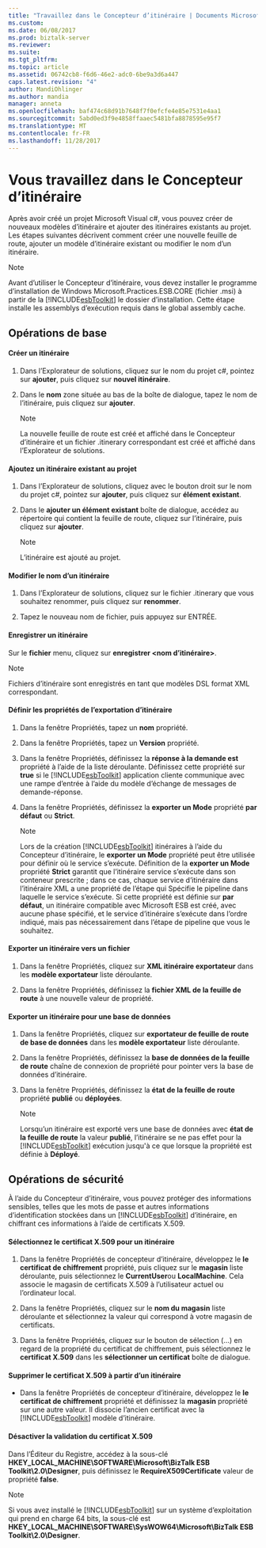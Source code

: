 ```yaml
---
title: "Travaillez dans le Concepteur d’itinéraire | Documents Microsoft"
ms.custom: 
ms.date: 06/08/2017
ms.prod: biztalk-server
ms.reviewer: 
ms.suite: 
ms.tgt_pltfrm: 
ms.topic: article
ms.assetid: 06742cb8-f6d6-46e2-adc0-6be9a3d6a447
caps.latest.revision: "4"
author: MandiOhlinger
ms.author: mandia
manager: anneta
ms.openlocfilehash: baf474c68d91b7648f7f0efcfe4e85e7531e4aa1
ms.sourcegitcommit: 5abd0ed3f9e4858ffaaec5481bfa8878595e95f7
ms.translationtype: MT
ms.contentlocale: fr-FR
ms.lasthandoff: 11/28/2017
---
```

# <a name="working-in-itinerary-designer"></a>Vous travaillez dans le Concepteur d’itinéraire
Après avoir créé un projet Microsoft Visual c#, vous pouvez créer de nouveaux modèles d’itinéraire et ajouter des itinéraires existants au projet. Les étapes suivantes décrivent comment créer une nouvelle feuille de route, ajouter un modèle d’itinéraire existant ou modifier le nom d’un itinéraire.  
  
> [!NOTE]
>  Avant d’utiliser le Concepteur d’itinéraire, vous devez installer le programme d’installation de Windows Microsoft.Practices.ESB.CORE (fichier .msi) à partir de la [!INCLUDE[esbToolkit](../includes/esbtoolkit-md.md)] le dossier d’installation. Cette étape installe les assemblys d’exécution requis dans le global assembly cache.  
  
## <a name="basic-operations"></a>Opérations de base  

#### <a name="create-an-itinerary"></a>Créer un itinéraire  
  
1.  Dans l’Explorateur de solutions, cliquez sur le nom du projet c#, pointez sur **ajouter**, puis cliquez sur **nouvel itinéraire**.  
  
2.  Dans le **nom** zone située au bas de la boîte de dialogue, tapez le nom de l’itinéraire, puis cliquez sur **ajouter**.  
  
    > [!NOTE]
    >  La nouvelle feuille de route est créé et affiché dans le Concepteur d’itinéraire et un fichier .itinerary correspondant est créé et affiché dans l’Explorateur de solutions.  
  
#### <a name="add-an-existing-itinerary-to-the-project"></a>Ajoutez un itinéraire existant au projet
  
1.  Dans l’Explorateur de solutions, cliquez avec le bouton droit sur le nom du projet c#, pointez sur **ajouter**, puis cliquez sur **élément existant**.  
  
2.  Dans le **ajouter un élément existant** boîte de dialogue, accédez au répertoire qui contient la feuille de route, cliquez sur l’itinéraire, puis cliquez sur **ajouter**.  
  
    > [!NOTE]
    >  L’itinéraire est ajouté au projet.  
  
#### <a name="change-the-name-of-an-itinerary"></a>Modifier le nom d’un itinéraire  
  
1.  Dans l’Explorateur de solutions, cliquez sur le fichier .itinerary que vous souhaitez renommer, puis cliquez sur **renommer**.  
  
2.  Tapez le nouveau nom de fichier, puis appuyez sur ENTRÉE.  
  
#### <a name="save-an-itinerary"></a>Enregistrer un itinéraire  
  
Sur le **fichier** menu, cliquez sur **enregistrer \<nom d’itinéraire\>**.  
  
> [!NOTE]
>  Fichiers d’itinéraire sont enregistrés en tant que modèles DSL format XML correspondant.  
  
#### <a name="set-itinerary-export-properties"></a>Définir les propriétés de l’exportation d’itinéraire  
  
1.  Dans la fenêtre Propriétés, tapez un **nom** propriété.  
  
2.  Dans la fenêtre Propriétés, tapez un **Version** propriété.  
  
3.  Dans la fenêtre Propriétés, définissez la **réponse à la demande est** propriété à l’aide de la liste déroulante. Définissez cette propriété sur **true** si le [!INCLUDE[esbToolkit](../includes/esbtoolkit-md.md)] application cliente communique avec une rampe d’entrée à l’aide du modèle d’échange de messages de demande-réponse.  
  
4.  Dans la fenêtre Propriétés, définissez la **exporter un Mode** propriété **par défaut** ou **Strict**.  
  
    > [!NOTE]
    >  Lors de la création [!INCLUDE[esbToolkit](../includes/esbtoolkit-md.md)] itinéraires à l’aide du Concepteur d’itinéraire, le **exporter un Mode** propriété peut être utilisée pour définir où le service s’exécute. Définition de la **exporter un Mode** propriété **Strict** garantit que l’itinéraire service s’exécute dans son conteneur prescrite ; dans ce cas, chaque service d’itinéraire dans l’itinéraire XML a une propriété de l’étape qui Spécifie le pipeline dans laquelle le service s’exécute. Si cette propriété est définie sur **par défaut**, un itinéraire compatible avec Microsoft ESB est créé, avec aucune phase spécifié, et le service d’itinéraire s’exécute dans l’ordre indiqué, mais pas nécessairement dans l’étape de pipeline que vous le souhaitez.  
  
#### <a name="export-an-itinerary-to-a-file"></a>Exporter un itinéraire vers un fichier  
  
1.  Dans la fenêtre Propriétés, cliquez sur **XML itinéraire exportateur** dans les **modèle exportateur** liste déroulante.  
  
2.  Dans la fenêtre Propriétés, définissez la **fichier XML de la feuille de route** à une nouvelle valeur de propriété.  
  
#### <a name="export-an-itinerary-to-a-database"></a>Exporter un itinéraire pour une base de données  
  
1.  Dans la fenêtre Propriétés, cliquez sur **exportateur de feuille de route de base de données** dans les **modèle exportateur** liste déroulante.  
  
2.  Dans la fenêtre Propriétés, définissez la **base de données de la feuille de route** chaîne de connexion de propriété pour pointer vers la base de données d’itinéraire.  
  
3.  Dans la fenêtre Propriétés, définissez la **état de la feuille de route** propriété **publié** ou **déployées**.  
  
    > [!NOTE]
    >  Lorsqu’un itinéraire est exporté vers une base de données avec **état de la feuille de route** la valeur **publié**, l’itinéraire se ne pas effet pour la [!INCLUDE[esbToolkit](../includes/esbtoolkit-md.md)] exécution jusqu'à ce que lorsque la propriété est définie à  **Déployé**.  
  
## <a name="security-operations"></a>Opérations de sécurité  
 À l’aide du Concepteur d’itinéraire, vous pouvez protéger des informations sensibles, telles que les mots de passe et autres informations d’identification stockées dans un [!INCLUDE[esbToolkit](../includes/esbtoolkit-md.md)] d’itinéraire, en chiffrant ces informations à l’aide de certificats X.509.  
  
#### <a name="select-the-x509-certificate-for-an-itinerary"></a>Sélectionnez le certificat X.509 pour un itinéraire  
  
1.  Dans la fenêtre Propriétés de concepteur d’itinéraire, développez le **le certificat de chiffrement** propriété, puis cliquez sur le **magasin** liste déroulante, puis sélectionnez le **CurrentUser**ou **LocalMachine**. Cela associe le magasin de certificats X.509 à l’utilisateur actuel ou l’ordinateur local.  
  
2.  Dans la fenêtre Propriétés, cliquez sur le **nom du magasin** liste déroulante et sélectionnez la valeur qui correspond à votre magasin de certificats.  
  
3.  Dans la fenêtre Propriétés, cliquez sur le bouton de sélection (...) en regard de la propriété du certificat de chiffrement, puis sélectionnez le **certificat X.509** dans les **sélectionner un certificat** boîte de dialogue.  
  
#### <a name="remove-the-x509-certificate-from-an-itinerary"></a>Supprimer le certificat X.509 à partir d’un itinéraire  
  
-   Dans la fenêtre Propriétés de concepteur d’itinéraire, développez le **le certificat de chiffrement** propriété et définissez la **magasin** propriété sur une autre valeur. Il dissocie l’ancien certificat avec la [!INCLUDE[esbToolkit](../includes/esbtoolkit-md.md)] modèle d’itinéraire.  
  
#### <a name="disable-the-x509-certificate-validation"></a>Désactiver la validation du certificat X.509  
  
Dans l’Éditeur du Registre, accédez à la sous-clé **HKEY_LOCAL_MACHINE\SOFTWARE\Microsoft\BizTalk ESB Toolkit\2.0\Designer**, puis définissez le **RequireX509Certificate** valeur de propriété  **false**.  
  
> [!NOTE]
>  Si vous avez installé le [!INCLUDE[esbToolkit](../includes/esbtoolkit-md.md)] sur un système d’exploitation qui prend en charge 64 bits, la sous-clé est **HKEY_LOCAL_MACHINE\SOFTWARE\SysWOW64\Microsoft\BizTalk ESB Toolkit\2.0\Designer**.